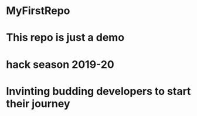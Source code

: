 # MyFirstRepo


# This repo is just a demo
# hack season 2019-20
# Invinting  budding developers to start their journey
